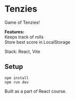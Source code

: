 # Tenzies

Game of Tenzies!  

**Features:**  
Keeps track of rolls  
Store best score in LocalStorage  

Stack: React, Vite  
 
## Setup   
 ```npm install```  
 ```npm run dev```

Built as a part of React course.  